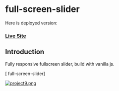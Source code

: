 # full-screen-slider

Here is deployed version:
### [Live Site](https://full-screen-js-slider.netlify.app/)

## Introduction

Fully responsive fullscreen slider, build with vanilla js.

[ full-screen-slider]

[![project9.png](https://i.postimg.cc/cLPT4fQy/project9.png)](https://postimg.cc/jDQyMwgZ)


